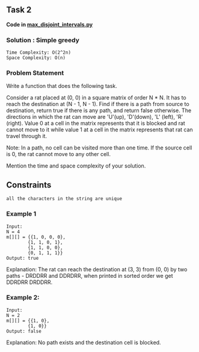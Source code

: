 ## Task 2
**Code in [max_disjoint_intervals.py](max_disjoint_intervals.py)**

### Solution : Simple greedy

````
Time Complexity: O(2^2n)
Space Complexity: O(n)
````

### Problem Statement
Write a function that does the following task.

Consider a rat placed at (0, 0) in a square matrix of order N * N. It has to reach the destination at (N - 1, N - 1). Find if there is a path from source to destination, return true if there is any path, and return false otherwise.
The directions in which the rat can move are 'U'(up), 'D'(down), 'L' (left), 'R' (right). Value 0 at a cell in the matrix represents that it is blocked and rat cannot move to it while value 1 at a cell in the matrix represents that rat can travel through it.

Note: In a path, no cell can be visited more than one time. If the source cell is 0, the rat cannot move to any other cell.

Mention the time and space complexity of your solution.
## Constraints
`all the characters in the string are unique`

### Example 1
```
Input:
N = 4
m[][] = {{1, 0, 0, 0},
        {1, 1, 0, 1},
        {1, 1, 0, 0},
        {0, 1, 1, 1}}
Output: true
```
Explanation:
The rat can reach the destination at (3, 3) from (0, 0) by two paths - DRDDRR and DDRDRR, when printed in sorted order we get DDRDRR DRDDRR.

### Example 2:
```
Input:
N = 2
m[][] = {{1, 0},
        {1, 0}}
Output: false
```
Explanation:
No path exists and the destination cell is blocked.